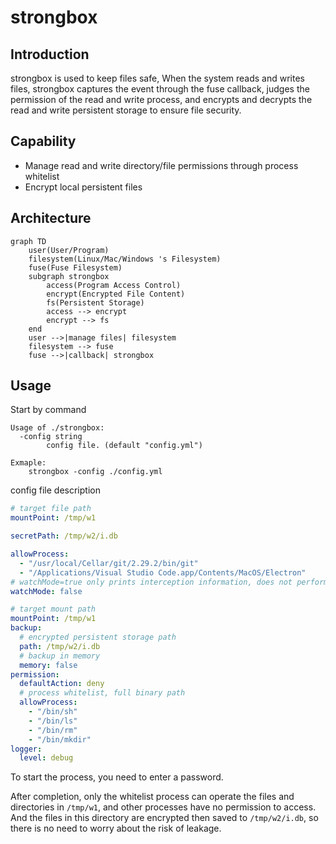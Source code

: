 # strongbox

## Introduction

strongbox is used to keep files safe, When the system reads and writes files, strongbox captures the event through the fuse callback, judges the permission of the read and write process, and encrypts and decrypts the read and write persistent storage to ensure file security.

## Capability

* Manage read and write directory/file permissions through process whitelist
* Encrypt local persistent files

## Architecture

```mermaid
graph TD
    user(User/Program)
    filesystem(Linux/Mac/Windows 's Filesystem)
    fuse(Fuse Filesystem)
    subgraph strongbox
        access(Program Access Control)
        encrypt(Encrypted File Content)
        fs(Persistent Storage)
        access --> encrypt
        encrypt --> fs
    end
    user -->|manage files| filesystem
    filesystem --> fuse
    fuse -->|callback| strongbox
```

## Usage

Start by command

```shell
Usage of ./strongbox:
  -config string
        config file. (default "config.yml")

Exmaple:
    strongbox -config ./config.yml
```

config file description

```yaml
# target file path
mountPoint: /tmp/w1

secretPath: /tmp/w2/i.db

allowProcess:
  - "/usr/local/Cellar/git/2.29.2/bin/git"
  - "/Applications/Visual Studio Code.app/Contents/MacOS/Electron"
# watchMode=true only prints interception information, does not perform interception operations
watchMode: false

# target mount path
mountPoint: /tmp/w1
backup:
  # encrypted persistent storage path
  path: /tmp/w2/i.db
  # backup in memory
  memory: false
permission:
  defaultAction: deny
  # process whitelist, full binary path
  allowProcess:
    - "/bin/sh"
    - "/bin/ls"
    - "/bin/rm"
    - "/bin/mkdir"
logger:
  level: debug
```

To start the process, you need to enter a password.

After completion, only the whitelist process can operate the files and directories in `/tmp/w1`, and other processes have no permission to access. And the files in this directory are encrypted then saved to `/tmp/w2/i.db`, so there is no need to worry about the risk of leakage.
